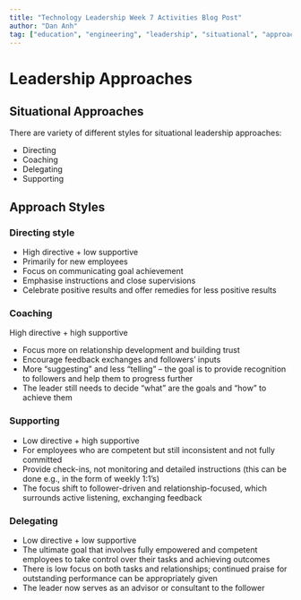```yaml
---
title: "Technology Leadership Week 7 Activities Blog Post"
author: "Dan Anh"
tag: ["education", "engineering", "leadership", "situational", "approach,"]
---
```

# **Leadership Approaches**

## **Situational Approaches**

There are variety of different styles for situational leadership approaches:
- Directing
- Coaching
- Delegating
- Supporting

## **Approach Styles**

### **Directing style**

- High directive + low supportive
- Primarily for new employees
- Focus on communicating goal achievement
- Emphasise instructions and close supervisions
- Celebrate positive results and offer remedies for less positive results

### **Coaching**

High directive + high supportive
- Focus more on relationship development and building trust
- Encourage feedback exchanges and followers’ inputs
- More “suggesting” and less “telling” – the goal is to provide recognition to followers and help them to progress further
- The leader still needs to decide “what” are the goals and “how” to achieve them

### **Supporting**

- Low directive + high supportive
- For employees who are competent but still inconsistent and not fully committed
- Provide check-ins, not monitoring and detailed instructions (this can be done e.g., in the form of weekly 1:1’s)
- The focus shift to follower-driven and relationship-focused, which surrounds active listening, exchanging feedback

### **Delegating**

- Low directive + low supportive
- The ultimate goal that involves fully empowered and competent employees to take control over their tasks and achieving outcomes
- There is low focus on both tasks and relationships; continued praise for outstanding performance can be appropriately given
- The leader now serves as an advisor or consultant to the follower
